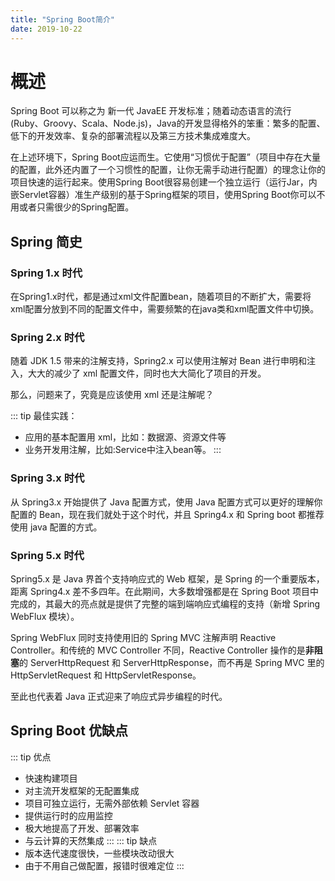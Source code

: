 ```yaml
---
title: "Spring Boot简介"
date: 2019-10-22
---
```

# 概述
Spring Boot 可以称之为 新一代 JavaEE 开发标准；随着动态语言的流行 (Ruby、Groovy、Scala、Node.js)，Java的开发显得格外的笨重：繁多的配置、低下的开发效率、复杂的部署流程以及第三方技术集成难度大。

在上述环境下，Spring Boot应运而生。它使用“习惯优于配置”（项目中存在大量的配置，此外还内置了一个习惯性的配置，让你无需手动进行配置）的理念让你的项目快速的运行起来。使用Spring Boot很容易创建一个独立运行（运行Jar，内嵌Servlet容器）准生产级别的基于Spring框架的项目，使用Spring Boot你可以不用或者只需很少的Spring配置。

## Spring 简史
### Spring 1.x 时代
在Spring1.x时代，都是通过xml文件配置bean，随着项目的不断扩大，需要将xml配置分放到不同的配置文件中，需要频繁的在java类和xml配置文件中切换。
### Spring 2.x 时代
随着 JDK 1.5 带来的注解支持，Spring2.x 可以使用注解对 Bean 进行申明和注入，大大的减少了 xml 配置文件，同时也大大简化了项目的开发。

那么，问题来了，究竟是应该使用 xml 还是注解呢？

::: tip 最佳实践：
- 应用的基本配置用 xml，比如：数据源、资源文件等
- 业务开发用注解，比如:Service中注入bean等。
:::
### Spring 3.x 时代
从 Spring3.x 开始提供了 Java 配置方式，使用 Java 配置方式可以更好的理解你配置的 Bean，现在我们就处于这个时代，并且 Spring4.x 和 Spring boot 都推荐使用 java 配置的方式。

### Spring 5.x 时代
Spring5.x 是 Java 界首个支持响应式的 Web 框架，是 Spring 的一个重要版本，距离 Spring4.x 差不多四年。在此期间，大多数增强都是在 Spring Boot 项目中完成的，其最大的亮点就是提供了完整的端到端响应式编程的支持（新增 Spring WebFlux 模块）。

Spring WebFlux 同时支持使用旧的 Spring MVC 注解声明 Reactive Controller。和传统的 MVC Controller 不同，Reactive Controller 操作的是**非阻塞**的 ServerHttpRequest 和 ServerHttpResponse，而不再是 Spring MVC 里的 HttpServletRequest 和 HttpServletResponse。

至此也代表着 Java 正式迎来了响应式异步编程的时代。

## Spring Boot 优缺点
::: tip 优点
- 快速构建项目
- 对主流开发框架的无配置集成
- 项目可独立运行，无需外部依赖 Servlet 容器
- 提供运行时的应用监控
- 极大地提高了开发、部署效率
- 与云计算的天然集成
:::
::: tip 缺点
- 版本迭代速度很快，一些模块改动很大
- 由于不用自己做配置，报错时很难定位
:::